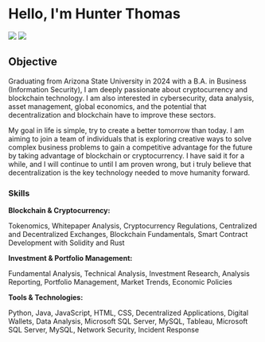 # Hello, I'm Hunter Thomas
<a href="https://www.linkedin.com/in/hunter-thomas22/"><img src="https://img.shields.io/badge/-LinkedIn-0072b1?&style=for-the-badge&logo=linkedin&logoColor=white" /></a>
<a href="https://www.x.com/hltcrypto"><img src="https://img.shields.io/twitter/url/https/twitter.com/hltcrypto&?style=social&label=Follow%20%40hltcrypto" /></a>

## Objective

Graduating from Arizona State University in 2024 with a B.A. in Business (Information Security), I am deeply passionate about cryptocurrency and blockchain technology.  I am also interested in cybersecurity, data analysis, asset management, global economics, and the potential that decentralization and blockchain have to improve these sectors. 

My goal in life is simple, try to create a better tomorrow than today.  I am aiming to join a team of individuals that is exploring creative ways to solve complex business problems to gain a competitive advantage for the future by taking advantage of blockchain or cryptocurrency.  I have said it for a while, and I will continue to until I am proven wrong, but i truly believe that decentralization is the key technology needed to move humanity forward. 

### Skills
<!-- [Provide skills and associated project. Make sure to hyperlink the project - Remove this afterwards]] -->
**Blockchain & Cryptocurrency:** 
    
Tokenomics, Whitepaper Analysis, Cryptocurrency Regulations, Centralized and Decentralized Exchanges, Blockchain Fundamentals, Smart Contract Development with Solidity and Rust

**Investment & Portfolio Management:**

Fundamental Analysis, Technical Analysis, Investment Research, Analysis Reporting, Portfolio Management, Market Trends, Economic Policies

**Tools & Technologies:**

Python, Java, JavaScript, HTML, CSS, Decentralized Applications, Digital Wallets, Data Analysis, Microsoft SQL Server, MySQL, Tableau, Microsoft SQL Server, MySQL, Network Security, Incident Response

<!-- this SECTION NEEDS TO BE COMPLETED!! 

| Skill                                         | Associated Project         |
|-----------------------------------------------|----------------------------|
| SIEM Implementation and Log Analysis          | <a href="https://google.com">Detection Lab</a>|
| Network Traffic Monitoring and Attack Detection | <a href="https://google.com">Detection Lab</a>|
| Security Automation with Shuffle SOAR         | SOC Automation Lab|
| Incident Response Planning and Execution      | SOC Automation Lab|
| Case Management with TheHive                  | SOC Automation Lab|
| Scripting and Automation for Threat Mitigation | SOC Automation Lab|  -->

<!--
## Tools
[Provide tools and break them down into categories. Use ChatGPT to help create the link - Remove this afterwards]] -->

<!-- UPDATE THIS SECTION
### Network
<div>
    <img src="https://img.shields.io/badge/-Wireshark-1679A7?&style=for-the-badge&logo=Wireshark&logoColor=white" />
    <img src="https://img.shields.io/badge/-Suricata-EF3B2D?&style=for-the-badge&logo=Suricata&logoColor=white" />
    <img src="https://img.shields.io/badge/-Zeek-777BB4?&style=for-the-badge&logo=Zeek&logoColor=white" />
</div>

### Endpoint
<div>
    <img src="https://img.shields.io/badge/-Microsoft_Defender_for_Endpoint-00A4EF?&style=for-the-badge&logo=Microsoft&logoColor=white" />
    <img src="https://img.shields.io/badge/-Velociraptor-4B275F?&style=for-the-badge&logo=Velociraptor&logoColor=white" />
</div>

### SIEM
<div>
    <img src="https://img.shields.io/badge/-Microsoft_Sentinel-0078D4?&style=for-the-badge&logo=Microsoft&logoColor=white" />
    <img src="https://img.shields.io/badge/-Splunk-000000?&style=for-the-badge&logo=Splunk&logoColor=white" />
    <img src="https://img.shields.io/badge/-Elastic-005571?&style=for-the-badge&logo=Elastic&logoColor=white" />
</div> -->

<!--
## Certifications
[Provide certifications that you have obtained. Use ChatGPT to help create the link - Remove this afterwards]]
<div>
<img src="https://img.shields.io/badge/-Security%2B-FF0000?&style=for-the-badge&logo=CompTIA&logoColor=white" />
<img src="https://img.shields.io/badge/-Network%2B-007ACC?&style=for-the-badge&logo=CompTIA&logoColor=white" />
<img src="https://img.shields.io/badge/-A%2B-4D4D4D?&style=for-the-badge&logo=CompTIA&logoColor=white" />
<img src="https://img.shields.io/badge/-CDSA-006400?&style=for-the-badge&logoColor=white" />
<img src="https://img.shields.io/badge/-CCD-000080?&style=for-the-badge&logoColor=white" />
</div>  -->

<!--
## Projects
- Detection Lab
- SOC Automation Project -->

